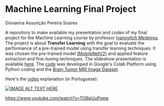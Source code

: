 # Machine Learning Final Project
Giovanna Assunção Pereira Soares

A repository to make available my presentation and codes of my final project for the Machine Learning course by professor [Ivanovitch Medeiros](https://github.com/ivanovitchm). The project is about **Transfer Learning** with the goal to evaluate the performance of a pre-trained model using transfer learning techniques. It was chosen the pre-trained model [(MobileNetV2)](https://arxiv.org/pdf/1801.04381v4) and applied feature extraction and fine-tuning techniques. The slideshow presentation is available [here](https://www.canva.com/design/DAGdf2BT9_4/Jq3bZAUgoremX9CRIdvcRQ/edit?utm_content=DAGdf2BT9_4&utm_campaign=designshare&utm_medium=link2&utm_source=sharebutton). The [code](https://colab.research.google.com/drive/1Hi1-fIKWOMgyYQW416aCuBpNT-JGggQ6) was developed in Google's Colab Platform using Python coding and the [Brain Tumor MRI Image Dataset](https://www.kaggle.com/datasets/arifmia/brain-tumor-mri-image-dataset-updated/data).

Here's the [video](https://www.youtube.com/watch?v=1136pUuPqew) explanation (in Portuguese): 

[![IMAGE ALT TEXT HERE](https://img.youtube.com/vi/1136pUuPqew/0.jpg)](https://www.youtube.com/watch?v=1136pUuPqew)

https://www.youtube.com/watch?v=1136pUuPqew

